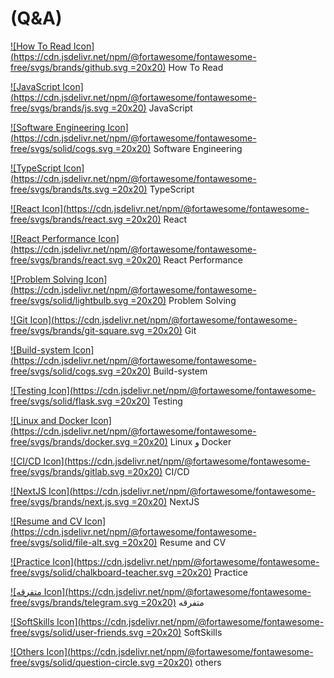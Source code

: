 # (Q&A)

[![How To Read Icon](https://cdn.jsdelivr.net/npm/@fortawesome/fontawesome-free/svgs/brands/github.svg =20x20)](https://www.notion.so/How-To-Read-11ce27210518804298c7fdc37aa97fdc?pvs=21) How To Read

[![JavaScript Icon](https://cdn.jsdelivr.net/npm/@fortawesome/fontawesome-free/svgs/brands/js.svg =20x20)](https://www.notion.so/JavaScript-10fe27210518806985d7d249e6a2b3c7?pvs=21) JavaScript

[![Software Engineering Icon](https://cdn.jsdelivr.net/npm/@fortawesome/fontawesome-free/svgs/solid/cogs.svg =20x20)](https://www.notion.so/Software-Engineering-115e272105188038a51bf4a8a072025d?pvs=21) Software Engineering

[![TypeScript Icon](https://cdn.jsdelivr.net/npm/@fortawesome/fontawesome-free/svgs/brands/ts.svg =20x20)](https://www.notion.so/TypeScript-10fe2721051880a1a6e4d0ccd9607639?pvs=21) TypeScript

[![React Icon](https://cdn.jsdelivr.net/npm/@fortawesome/fontawesome-free/svgs/brands/react.svg =20x20)](https://www.notion.so/React-114e27210518800a8fcafd0bb239d66e?pvs=21) React

[![React Performance Icon](https://cdn.jsdelivr.net/npm/@fortawesome/fontawesome-free/svgs/brands/react.svg =20x20)](https://www.notion.so/React-Porformance-10fe272105188068849adb8e27fd01c8?pvs=21) React Performance

[![Problem Solving Icon](https://cdn.jsdelivr.net/npm/@fortawesome/fontawesome-free/svgs/solid/lightbulb.svg =20x20)](https://www.notion.so/Problem-Solving-10fe272105188052bda0c807947cd96e?pvs=21) Problem Solving

[![Git Icon](https://cdn.jsdelivr.net/npm/@fortawesome/fontawesome-free/svgs/brands/git-square.svg =20x20)](https://www.notion.so/Git-10fe2721051880c79877e04132eae02a?pvs=21) Git

[![Build-system Icon](https://cdn.jsdelivr.net/npm/@fortawesome/fontawesome-free/svgs/solid/cogs.svg =20x20)](https://www.notion.so/Build-system-10fe27210518805aa149c442bb699d13?pvs=21) Build-system

[![Testing Icon](https://cdn.jsdelivr.net/npm/@fortawesome/fontawesome-free/svgs/solid/flask.svg =20x20)](https://www.notion.so/Testing-10fe27210518803582f7e21b9dca56c1?pvs=21) Testing

[![Linux and Docker Icon](https://cdn.jsdelivr.net/npm/@fortawesome/fontawesome-free/svgs/brands/docker.svg =20x20)](https://www.notion.so/Linux-Docker-10fe2721051880caa848e4e97ff7e65d?pvs=21) Linux و Docker

[![CI/CD Icon](https://cdn.jsdelivr.net/npm/@fortawesome/fontawesome-free/svgs/brands/gitlab.svg =20x20)](https://www.notion.so/CI-CD-10fe2721051880cdae0fec8a6383397c?pvs=21) CI/CD

[![NextJS Icon](https://cdn.jsdelivr.net/npm/@fortawesome/fontawesome-free/svgs/brands/next.js.svg =20x20)](https://www.notion.so/NextJS-10fe2721051880c685c1fcac83f084f5?pvs=21) NextJS

[![Resume and CV Icon](https://cdn.jsdelivr.net/npm/@fortawesome/fontawesome-free/svgs/solid/file-alt.svg =20x20)](https://www.notion.so/Resume-and-CV-114e27210518802e8861c4b0f4b599ab?pvs=21) Resume and CV

[![Practice Icon](https://cdn.jsdelivr.net/npm/@fortawesome/fontawesome-free/svgs/solid/chalkboard-teacher.svg =20x20)](https://www.notion.so/Practice-114e272105188039bda3d6194bf03255?pvs=21) Practice

[![متفرقه Icon](https://cdn.jsdelivr.net/npm/@fortawesome/fontawesome-free/svgs/brands/telegram.svg =20x20)](https://www.notion.so/10fe272105188049b90dd30b9a4b89d7?pvs=21) متفرقه

[![SoftSkills Icon](https://cdn.jsdelivr.net/npm/@fortawesome/fontawesome-free/svgs/solid/user-friends.svg =20x20)](https://www.notion.so/SoftSkills-115e2721051880dfa368ffda88bb07a8?pvs=21) SoftSkills

[![Others Icon](https://cdn.jsdelivr.net/npm/@fortawesome/fontawesome-free/svgs/solid/question-circle.svg =20x20)](https://www.notion.so/others-115e2721051880f1aca8d9bcc72da79e?pvs=21) others
